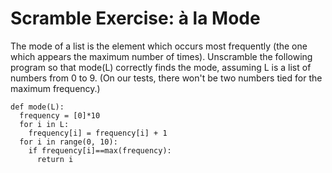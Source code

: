 # Scramble Exercise: à la Mode
The mode of a list is the element which occurs most frequently (the one which appears the maximum number of times). 
Unscramble the following program so that mode(L) correctly finds the mode, assuming L is a list of numbers from 0 to 9. 
(On our tests, there won't be two numbers tied for the maximum frequency.)

    def mode(L):
      frequency = [0]*10
      for i in L:
        frequency[i] = frequency[i] + 1
      for i in range(0, 10):
        if frequency[i]==max(frequency):
          return i
